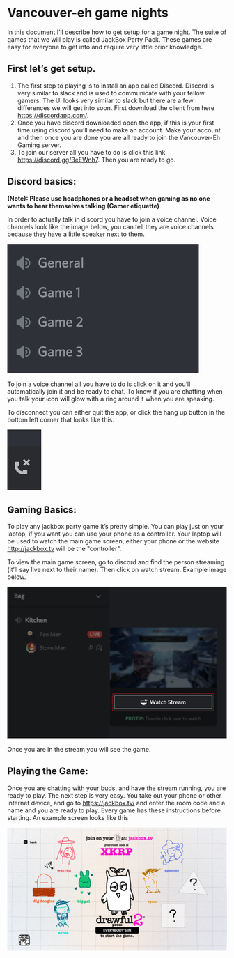 # Vancouver-eh game nights

In this document I’ll describe how to get setup for a game night. The suite of games that we will play is called JackBox Party Pack. These games are easy for everyone to get into and require very little prior knowledge.

## First let’s get setup.

1. The first step to playing is to install an app called Discord. Discord is very similar to slack and is used to communicate with your fellow gamers. The UI looks very similar to slack but there are a few differences we will get into soon. First download the client from here https://discordapp.com/.
2. Once you have discord downloaded open the app, if this is your first time using discord you’ll need to make an account. Make your account and then once you are done you are all ready to join the Vancouver-Eh Gaming server.
3. To join our server all you have to do is click this link https://discord.gg/3eEWnh7. Then you are ready to go.

## Discord basics:

**(Note): Please use headphones or a headset when gaming as no one wants to hear themselves talking (Gamer etiquette)**

In order to actually talk in discord you have to join a voice channel. Voice channels look like the image below, you can tell they are voice channels because they have a little speaker next to them.

![Voice Channels](https://github.com/mbates/vancouver-eh/blob/master/voice%20channels.png)

To join a voice channel all you have to do is click on it and you’ll automatically join it and be ready to chat. To know if you are chatting when you talk your icon will glow with a ring around it when you are speaking.

To disconnect you can either quit the app, or click the hang up button in the bottom left corner that looks like this. 

![Disconnect](https://github.com/mbates/vancouver-eh/blob/master/disconnect.png)

## Gaming Basics:

To play any jackbox party game it’s pretty simple. You can play just on your laptop, if you want you can use your phone as a controller. Your laptop will be used to watch the main game screen, either your phone or the website http://jackbox.tv will be the "controller".

To view the main game screen, go to discord and find the person streaming (it’ll say live next to their name). Then click on watch stream. Example image below.

![Watch Stream](https://github.com/mbates/vancouver-eh/blob/master/watch%20stream.png)

Once you are in the stream you will see the game.

## Playing the Game:

Once you are chatting with your buds, and have the stream running, you are ready to play. The next step is very easy. You take out your phone or other internet device, and go to https://jackbox.tv/ and enter the room code and a name and you are ready to play. Every game has these instructions before starting. An example screen looks like this 

![Jackbox](https://github.com/mbates/vancouver-eh/blob/master/jackbox.png)
